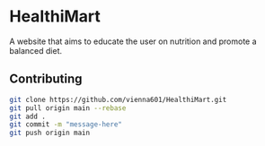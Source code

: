 # HealthiMart

A website that aims to educate the user on nutrition and promote a balanced diet.

## Contributing

```bash
git clone https://github.com/vienna601/HealthiMart.git
git pull origin main --rebase
git add .
git commit -m "message-here"
git push origin main
```
